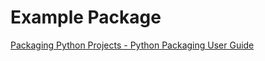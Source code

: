 # Example Package

[Packaging Python Projects - Python Packaging User Guide
](https://packaging.python.org/en/latest/tutorials/packaging-projects/)
